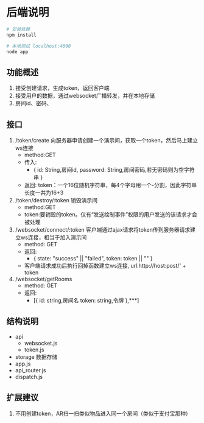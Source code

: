 # 后端说明

``` bash
# 安装依赖
npm install

# 本地测试 localhost:4000
node app

```

## 功能概述
1. 接受创建请求，生成token，返回客户端
2. 接受用户的数据，通过websocket广播转发，并在本地存储
3. 房间id、密码、


## 接口
1. /token/create 向服务器申请创建一个演示间，获取一个token，然后马上建立ws连接
	* method:GET
	* 传入: 
		* {
			id: String,房间id,
			password: String,房间密码,若无密码则为空字符串
		}
	* 返回: token：一个16位随机字符串，每4个字母用一个-分割，因此字符串长度一共为16+3
2. /token/destroy/:token 销毁演示间
	* method:GET
	* token:要销毁的token。仅有“发送绘制事件”权限的用户发送的该请求才会被处理
3. /websocket/connect/:token 客户端通过ajax请求将token传到服务器请求建立ws连接，相当于加入演示间
	* method: GET
	* 返回: 
		* {
			state: "success" || "failed",
			token: token || ""
		}
	* 客户端请求成功后执行回掉函数建立ws连接, url:http://host:post/' + token
4. /websocket/getRooms
	* method: GET
	* 返回: 
		* [{
			id: string,房间名
			token: string,令牌
		},***]

	

## 结构说明
* api
	* websocket.js
	* token.js
* storage 数据存储
* app.js
* api_router.js
* dispatch.js


## 扩展建议
1. 不用创建token，AR扫一扫类似物品进入同一个房间（类似于支付宝那种）

